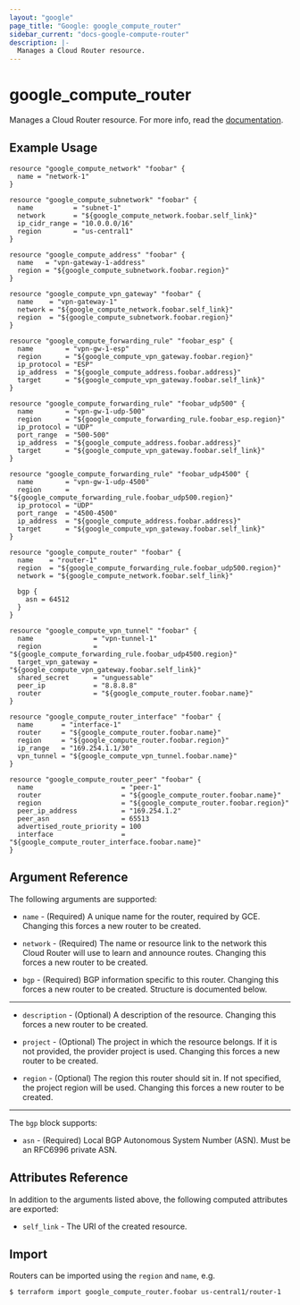 ```yaml
---
layout: "google"
page_title: "Google: google_compute_router"
sidebar_current: "docs-google-compute-router"
description: |-
  Manages a Cloud Router resource.
---
```


# google\_compute\_router

Manages a Cloud Router resource. For more info, read the
[documentation](https://cloud.google.com/compute/docs/cloudrouter).

## Example Usage

```hcl
resource "google_compute_network" "foobar" {
  name = "network-1"
}

resource "google_compute_subnetwork" "foobar" {
  name          = "subnet-1"
  network       = "${google_compute_network.foobar.self_link}"
  ip_cidr_range = "10.0.0.0/16"
  region        = "us-central1"
}

resource "google_compute_address" "foobar" {
  name   = "vpn-gateway-1-address"
  region = "${google_compute_subnetwork.foobar.region}"
}

resource "google_compute_vpn_gateway" "foobar" {
  name    = "vpn-gateway-1"
  network = "${google_compute_network.foobar.self_link}"
  region  = "${google_compute_subnetwork.foobar.region}"
}

resource "google_compute_forwarding_rule" "foobar_esp" {
  name        = "vpn-gw-1-esp"
  region      = "${google_compute_vpn_gateway.foobar.region}"
  ip_protocol = "ESP"
  ip_address  = "${google_compute_address.foobar.address}"
  target      = "${google_compute_vpn_gateway.foobar.self_link}"
}

resource "google_compute_forwarding_rule" "foobar_udp500" {
  name        = "vpn-gw-1-udp-500"
  region      = "${google_compute_forwarding_rule.foobar_esp.region}"
  ip_protocol = "UDP"
  port_range  = "500-500"
  ip_address  = "${google_compute_address.foobar.address}"
  target      = "${google_compute_vpn_gateway.foobar.self_link}"
}

resource "google_compute_forwarding_rule" "foobar_udp4500" {
  name        = "vpn-gw-1-udp-4500"
  region      = "${google_compute_forwarding_rule.foobar_udp500.region}"
  ip_protocol = "UDP"
  port_range  = "4500-4500"
  ip_address  = "${google_compute_address.foobar.address}"
  target      = "${google_compute_vpn_gateway.foobar.self_link}"
}

resource "google_compute_router" "foobar" {
  name    = "router-1"
  region  = "${google_compute_forwarding_rule.foobar_udp500.region}"
  network = "${google_compute_network.foobar.self_link}"

  bgp {
    asn = 64512
  }
}

resource "google_compute_vpn_tunnel" "foobar" {
  name               = "vpn-tunnel-1"
  region             = "${google_compute_forwarding_rule.foobar_udp4500.region}"
  target_vpn_gateway = "${google_compute_vpn_gateway.foobar.self_link}"
  shared_secret      = "unguessable"
  peer_ip            = "8.8.8.8"
  router             = "${google_compute_router.foobar.name}"
}

resource "google_compute_router_interface" "foobar" {
  name       = "interface-1"
  router     = "${google_compute_router.foobar.name}"
  region     = "${google_compute_router.foobar.region}"
  ip_range   = "169.254.1.1/30"
  vpn_tunnel = "${google_compute_vpn_tunnel.foobar.name}"
}

resource "google_compute_router_peer" "foobar" {
  name                      = "peer-1"
  router                    = "${google_compute_router.foobar.name}"
  region                    = "${google_compute_router.foobar.region}"
  peer_ip_address           = "169.254.1.2"
  peer_asn                  = 65513
  advertised_route_priority = 100
  interface                 = "${google_compute_router_interface.foobar.name}"
}
```

## Argument Reference

The following arguments are supported:

* `name` - (Required) A unique name for the router, required by GCE. Changing
    this forces a new router to be created.

* `network` - (Required) The name or resource link to the network this Cloud Router
    will use to learn and announce routes. Changing this forces a new router to be created.

* `bgp` - (Required) BGP information specific to this router.
    Changing this forces a new router to be created.
    Structure is documented below.

- - -

* `description` - (Optional) A description of the resource.
    Changing this forces a new router to be created.

* `project` - (Optional) The project in which the resource belongs. If it
    is not provided, the provider project is used.
    Changing this forces a new router to be created.

* `region` - (Optional) The region this router should sit in. If not specified,
    the project region will be used. Changing this forces a new router to be
    created.

- - -

The `bgp` block supports:

* `asn` - (Required) Local BGP Autonomous System Number (ASN). Must be an
  RFC6996 private ASN.

## Attributes Reference

In addition to the arguments listed above, the following computed attributes are
exported:

* `self_link` - The URI of the created resource.

## Import

Routers can be imported using the `region` and `name`, e.g.

```
$ terraform import google_compute_router.foobar us-central1/router-1
```
